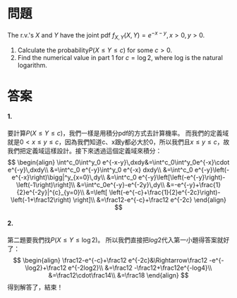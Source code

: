 # 問題
The r.v.'s $X$ and $Y$ have the joint pdf
$f_{X,Y}(X,Y)=e^{-x-y},\,x>0,y>0$.
1. Calculate the probability$P(X\leq Y\leq c)$ for some $c>0$.
2. Find the numerical value in part 1 for $c=\log2$, where log is the natural logarithm.
# 答案
#### 1.
要計算$P(X\leq Y\leq c)$，我們一樣是用積分pdf的方式去計算機率。
而我們的定義域就是$0<x\leq y \leq c$，因為我們知道c、x跟y都必大於0，所以我們且$x\leq y \leq c$，故我們把定義域這樣設計。接下來透過這個定義域來積分：
$$
\begin{align}
\int^c_0\int^y_0 e^{-x-y}\,dxdy&=\int^c_0\int^y_0e^{-x}\cdot e^{-y}\,dxdy\\
&=\int^c_0 e^{-y}\int^y_0 e^{-x} dxdy\\
&=\int^c_0 e^{-y}\left(-e^{-x}\right)\bigg|^y_{x=0}\,dy\\
&=\int^c_0 e^{-y}\left[\left(-e^{-y}\right)-\left(-1\right)\right]\\
&=\int^c_0e^{-y}-e^{-2y}\,dy\\
&=-e^{-y}+\frac{1}{2}e^{-2y}|^{c}_{y=0}\\
&=\left[ \left(-e^{-c}+\frac{1}{2}e^{-2c}\right)-\left(-1+\frac12\right) \right]\\
&=\frac12-e^{-c}+\frac12 e^{-2c}
\end{align}
$$
#### 2.
第二題要我們找$P(X\leq Y \leq \log 2)$。
所以我們直接把$log2$代入第一小題得答案就好了：
$$
\begin{align}
\frac12-e^{-c}+\frac12 e^{-2c}&\Rightarrow\frac12 -e^{-\log2}+\frac12 e^{-2log2}\\
&=\frac12 -\frac12+\frac12e^{-log4}\\
&=\frac12\cdot\frac14\\
&=\frac18
\end{align}
$$
得到解答了，結束！
